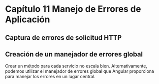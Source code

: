 # Capítulo 11 Manejo de Errores de Aplicación

## Captura de errores de solicitud HTTP

## Creación de un manejador de errores global

Crear un método para cada servicio no escala bien.
Alternativamente, podemos utilizar el manejador de errores global que Angular proporciona para manejar los errores en un lugar central.